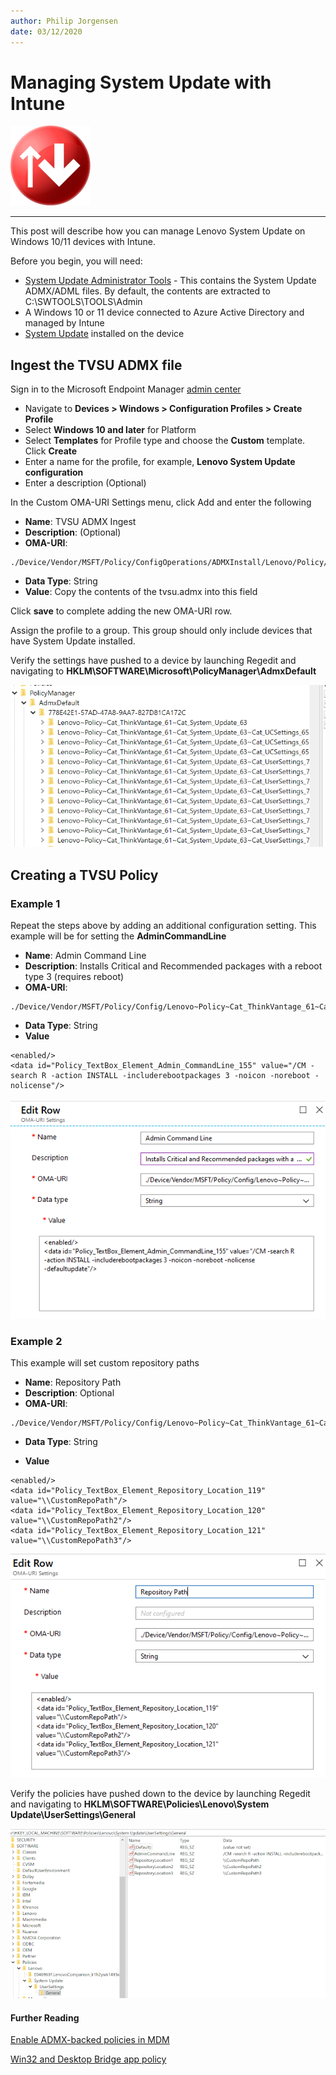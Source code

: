 ```yaml
---
author: Philip Jorgensen
date: 03/12/2020
---
```


# Managing System Update with Intune

![System Update Icon](../img/2020/manage_su_intune/su.png)

---

This post will describe how you can manage Lenovo System Update on
Windows 10/11 devices with Intune.

Before you begin, you will need:

- [System Update Administrator Tools](https://download.lenovo.com/pccbbs/thinkvantage_en/zb59_tvsu_win7_win8_admin59.exe) - This contains the System Update ADMX/ADML files. By default, the contents are extracted to C:\SWTOOLS\TOOLS\Admin
- A Windows 10 or 11 device connected to Azure Active Directory and managed by Intune
- [System Update](https://support.lenovo.com/us/en/solutions/ht037099) installed on the device

## Ingest the TVSU ADMX file

Sign in to the Microsoft Endpoint Manager [admin center](https://endpoint.microsoft.com)

- Navigate to **Devices > Windows > Configuration Profiles > Create Profile**
- Select **Windows 10 and later** for Platform
- Select **Templates** for Profile type and choose the **Custom** template. Click **Create**
- Enter a name for the profile, for example, **Lenovo System Update configuration**
- Enter a description (Optional)

In the Custom OMA-URI Settings menu, click Add and enter the following

- **Name**: TVSU ADMX Ingest
- **Description**: (Optional)
- **OMA-URI**:

```text
./Device/Vendor/MSFT/Policy/ConfigOperations/ADMXInstall/Lenovo/Policy/TVSU
```

- **Data Type**: String
- **Value**: Copy the contents of the tvsu.admx into this field

Click **save** to complete adding the new OMA-URI row.

Assign the profile to a group. This group should only include devices that have System Update installed.

Verify the settings have pushed to a device by launching Regedit and navigating to **HKLM\SOFTWARE\Microsoft\PolicyManager\AdmxDefault**

![Regedit](../img/2020/manage_su_intune/image1.jpg)

## Creating a TVSU Policy

### Example 1

Repeat the steps above by adding an additional configuration setting. This example will be for setting the **AdminCommandLine**

- **Name**: Admin Command Line
- **Description**: Installs Critical and Recommended packages with a reboot type 3 (requires reboot)
- **OMA-URI**:

```text
./Device/Vendor/MSFT/Policy/Config/Lenovo~Policy~Cat_ThinkVantage_61~Cat_System_Update_63~Cat_UserSettings_74~Cat_General_78/Policy_Admin_CommandLine_154
```

- **Data Type**: String
- **Value**

```string
<enabled/>
<data id="Policy_TextBox_Element_Admin_CommandLine_155" value="/CM -search R -action INSTALL -includerebootpackages 3 -noicon -noreboot -nolicense"/>
```

![OMA-URI](../img/2020/manage_su_intune/image2.jpg)

### Example 2

This example will set custom repository paths

- **Name**: Repository Path
- **Description**: Optional
- **OMA-URI**:

```text
./Device/Vendor/MSFT/Policy/Config/Lenovo~Policy~Cat_ThinkVantage_61~Cat_System_Update_63~Cat_UserSettings_74~Cat_General_78/Policy_Repository_Location_116
```

- **Data Type**: String

- **Value**

```string
<enabled/>
<data id="Policy_TextBox_Element_Repository_Location_119" value="\\CustomRepoPath"/>
<data id="Policy_TextBox_Element_Repository_Location_120" value="\\CustomRepoPath2"/>
<data id="Policy_TextBox_Element_Repository_Location_121" value="\\CustomRepoPath3"/>
```

![OMA-URI](../img/2020/manage_su_intune/image3.jpg)

Verify the policies have pushed down to the device by launching Regedit and navigating to **HKLM\SOFTWARE\Policies\Lenovo\System Update\UserSettings\General**

![OMA-URI](../img/2020/manage_su_intune/image4.jpg)

#### Further Reading

[Enable ADMX-backed policies in MDM](https://docs.microsoft.com/windows/client-management/mdm/enable-admx-backed-policies-in-mdm)

[Win32 and Desktop Bridge app policy](https://docs.microsoft.com/windows/client-management/mdm/win32-and-centennial-app-policy-configuration)
